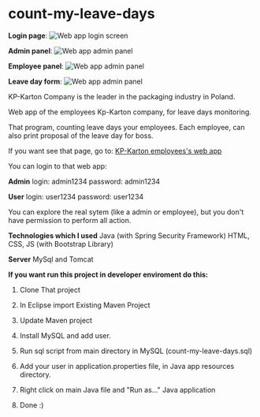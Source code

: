 # count-my-leave-days


**Login page**: 
![Web app login screen](https://kp-karton.pl/assets/img/login.png)

**Admin panel**:
![Web app admin panel](https://kp-karton.pl/assets/img/admin.png)

**Employee panel**:
![Web app admin panel](https://kp-karton.pl/assets/img/employee.jpg)

**Leave day form**: 
![Web app admin panel](https://kp-karton.pl/assets/img/form.jpg)


KP-Karton Company is the leader in the packaging industry in Poland. 

Web app of the employees Kp-Karton company, for leave days monitoring. 

That program, counting leave days your employees. Each employee, can also print proposal of the leave day for boss. 

If you want see that page, go to: [KP-Karton employees's web app](http://164.132.107.168:8080/urlopy/showMyLoginPage)

You can login to that web app:

**Admin**
login: admin1234
password: admin1234

**User**
login: user1234
password: user1234

You can explore the real sytem (like a admin or employee), but you don't have permission to perform all action. 

**Technologies which I used**
Java (with Spring Security Framework)
HTML, CSS, JS  (with Bootstrap Library)

**Server**
MySql and Tomcat

**If you want run this project in developer enviroment do this:**
1. Clone That project

2. In Eclipse import Existing Maven Project

3. Update Maven project

4. Install MySQL and add user.

5. Run sql script from main directory in MySQL (count-my-leave-days.sql)

6. Add your user in application.properties file, in Java app resources directory. 

7. Right click on main Java file and "Run as..." Java application

8. Done :)













